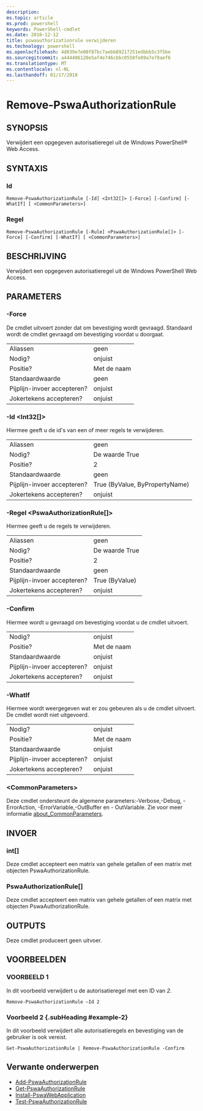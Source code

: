 ```yaml
---
description: 
ms.topic: article
ms.prod: powershell
keywords: PowerShell-cmdlet
ms.date: 2016-12-12
title: pswaauthorizationrule verwijderen
ms.technology: powershell
ms.openlocfilehash: 4d039e7e00f87bc7aebb89217251edbbb5c3f5be
ms.sourcegitcommit: a444406120e5af4e746cbbc0558fe89a7e78aef6
ms.translationtype: MT
ms.contentlocale: nl-NL
ms.lasthandoff: 01/17/2018
---
```

# <a name="remove-pswaauthorizationrule"></a>Remove-PswaAuthorizationRule

## <a name="synopsis"></a>SYNOPSIS

Verwijdert een opgegeven autorisatieregel uit de Windows PowerShell® Web Access.

## <a name="syntax"></a>SYNTAXIS

### <a name="id"></a>Id
```
Remove-PswaAuthorizationRule [-Id] <Int32[]> [-Force] [-Confirm] [-WhatIf] [ <CommonParameters>]
```

### <a name="rule"></a>Regel
```
Remove-PswaAuthorizationRule [-Rule] <PswaAuthorizationRule[]> [-Force] [-Confirm] [-WhatIf] [ <CommonParameters>]
```

## <a name="description"></a>BESCHRIJVING

Verwijdert een opgegeven autorisatieregel uit de Windows PowerShell Web Access.

## <a name="parameters"></a>PARAMETERS

### <a name="-force"></a>-Force

De cmdlet uitvoert zonder dat om bevestiging wordt gevraagd. Standaard wordt de cmdlet gevraagd om bevestiging voordat u doorgaat.

|||  
|-|-|
| Aliassen                              | geen                                 |
| Nodig?                            | onjuist                                |
| Positie?                            | Met de naam                                |
| Standaardwaarde                        | geen                                 |
| Pijplijn-invoer accepteren?               | onjuist                                |
| Jokertekens accepteren?          | onjuist                                |

### <a name="-id-ltint32gt"></a>-Id &lt;Int32\[\]&gt;

Hiermee geeft u de id's van een of meer regels te verwijderen.

|||  
|-|-|
| Aliassen                              | geen                                 |
| Nodig?                            | De waarde True                                 |
| Positie?                            | 2                                    |
| Standaardwaarde                        | geen                                 |
| Pijplijn-invoer accepteren?               | True (ByValue, ByPropertyName)       |
| Jokertekens accepteren?          | onjuist                                |

### <a name="-rule-ltpswaauthorizationrulegt"></a>-Regel &lt;PswaAuthorizationRule\[\]&gt;

Hiermee geeft u de regels te verwijderen.

|||  
|-|-|
| Aliassen                              | geen                                 |
| Nodig?                            | De waarde True                                 |
| Positie?                            | 2                                    |
| Standaardwaarde                        | geen                                 |
| Pijplijn-invoer accepteren?               | True (ByValue)                       |
| Jokertekens accepteren?          | onjuist                                |

### <a name="-confirm"></a>-Confirm

Hiermee wordt u gevraagd om bevestiging voordat u de cmdlet uitvoert.

|||  
|-|-|
| Nodig?                            | onjuist                                |
| Positie?                            | Met de naam                                |
| Standaardwaarde                        | onjuist                                |
| Pijplijn-invoer accepteren?               | onjuist                                |
| Jokertekens accepteren?          | onjuist                                |

### <a name="-whatif"></a>-WhatIf

Hiermee wordt weergegeven wat er zou gebeuren als u de cmdlet uitvoert. De cmdlet wordt niet uitgevoerd.

|||  
|-|-|
| Nodig?                            | onjuist                                |
| Positie?                            | Met de naam                                |
| Standaardwaarde                        | onjuist                                |
| Pijplijn-invoer accepteren?               | onjuist                                |
| Jokertekens accepteren?          | onjuist                                |

### <a name="ltcommonparametersgt"></a>&lt;CommonParameters&gt;

Deze cmdlet ondersteunt de algemene parameters:-Verbose,-Debug, - ErrorAction, -ErrorVariable,-OutBuffer en - OutVariable.
Zie voor meer informatie [about_CommonParameters](http://go.microsoft.com/fwlink/p/?LinkID=113216).

## <a name="inputs"></a>INVOER

### <a name="int"></a>int\[\]

Deze cmdlet accepteert een matrix van gehele getallen of een matrix met objecten PswaAuthorizationRule.

### <a name="pswaauthorizationrule"></a>PswaAuthorizationRule\[\]

Deze cmdlet accepteert een matrix van gehele getallen of een matrix met objecten PswaAuthorizationRule.

## <a name="outputs"></a>OUTPUTS

Deze cmdlet produceert geen uitvoer.

## <a name="examples"></a>VOORBEELDEN

### <a name="example-1"></a>VOORBEELD 1

In dit voorbeeld verwijdert u de autorisatieregel met een ID van *2*.

```
Remove-PswaAuthorizationRule –Id 2
```

### <a name="example-2-example-2-subheading"></a>Voorbeeld 2 {.subHeading #example-2}

In dit voorbeeld verwijdert alle autorisatieregels en bevestiging van de gebruiker is ook vereist.

```
Get-PswaAuthorizationRule | Remove-PswaAuthorizationRule -Confirm
```

## <a name="related-topics"></a>Verwante onderwerpen

- [Add-PswaAuthorizationRule](add-pswaauthorizationrule.md)
- [Get-PswaAuthorizationRule](get-pswaauthorizationrule.md)
- [Install-PswaWebApplication](install-pswawebapplication.md)
- [Test-PswaAuthorizationRule](test-pswaauthorizationrule.md)
